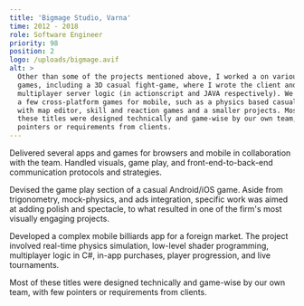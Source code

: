 ```yaml
---
title: 'Bigmage Studio, Varna'
time: 2012 - 2018
role: Software Engineer
priority: 98
position: 2
logo: /uploads/bigmage.avif
alt: >
  Other than some of the projects mentioned above, I worked a on various browser
  games, including a 3D casual fight-game, where I wrote the client and
  multiplayer server logic (in actionscript and JAVA respectively). We also did
  a few cross-platform games for mobile, such as a physics based casual game
  with map editor, skill and reaction games and a smaller projects. Most of
  these titles were designed technically and game-wise by our own team, with few
  pointers or requirements from clients.
---
```


Delivered several apps and games for browsers and mobile in collaboration with the team. Handled visuals, game play, and front-end-to-back-end communication protocols and strategies.

Devised the game play section of a casual Android/iOS game. Aside from trigonometry, mock-physics, and ads integration, specific work was aimed at adding polish and spectacle, to what resulted in one of the firm's most visually engaging projects.

Developed a complex mobile billiards app for a foreign market. The project involved real-time physics simulation, low-level shader programming, multiplayer logic in C#, in-app purchases, player progression, and live tournaments.

Most of these titles were designed technically and game-wise by our own team, with few pointers or requirements from clients.
